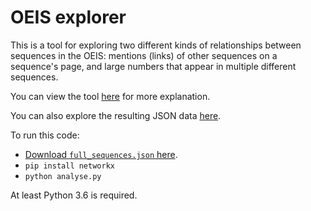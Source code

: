 # OEIS explorer

This is a tool for exploring two different kinds of relationships between sequences in the OEIS: mentions (links) of other sequences on a sequence's page, and large numbers that appear in multiple different sequences.

You can view the tool [here](https://alexmojaki.github.io/oeis-explorer) for more explanation.

You can also explore the resulting JSON data [here](https://github.com/alexmojaki/oeis-explorer/blob/master/frontend/src/result.json).

To run this code:

- [Download `full_sequences.json` here](https://drive.google.com/file/d/1bN3LrTGRenfw-esiBe4GI0CqtIfPWjlC/view?usp=sharing).
- `pip install networkx`
- `python analyse.py`

At least Python 3.6 is required.
